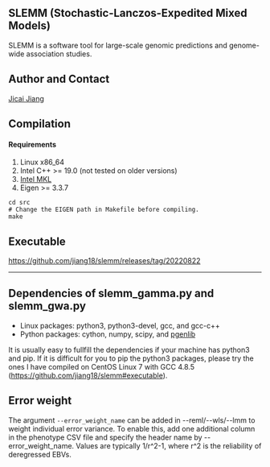 ## SLEMM (Stochastic-Lanczos-Expedited Mixed Models)
SLEMM is a software tool for large-scale genomic predictions and genome-wide association studies.

## Author and Contact
[Jicai Jiang](mailto:jjiang26@ncsu.edu)

## Compilation
#### Requirements
1. Linux x86_64
2. Intel C++ >= 19.0 (not tested on older versions)
3. [Intel MKL](https://www.intel.com/content/www/us/en/developer/tools/oneapi/onemkl-download.html)
4. Eigen >= 3.3.7

```console
cd src
# Change the EIGEN path in Makefile before compiling.
make
```

## Executable
https://github.com/jiang18/slemm/releases/tag/20220822

---

## Dependencies of slemm_gamma.py and slemm_gwa.py
- Linux packages: python3, python3-devel, gcc, and gcc-c++
- Python packages: cython, numpy, scipy, and [pgenlib](https://github.com/chrchang/plink-ng/tree/master/2.0/Python)

It is usually easy to fullfill the dependencies if your machine has python3 and pip. If it is difficult for you to pip the python3 packages, please try the ones I have compiled on CentOS Linux 7 with GCC 4.8.5 (https://github.com/jiang18/slemm#executable). 

## Error weight
The argument ```--error_weight_name``` can be added in --reml/--wls/--lmm to weight individual error variance. To enable this, add one additional column in the phenotype CSV file and specify the header name by --error_weight_name. Values are typically 1/r^2-1, where r^2 is the reliability of deregressed EBVs. 
